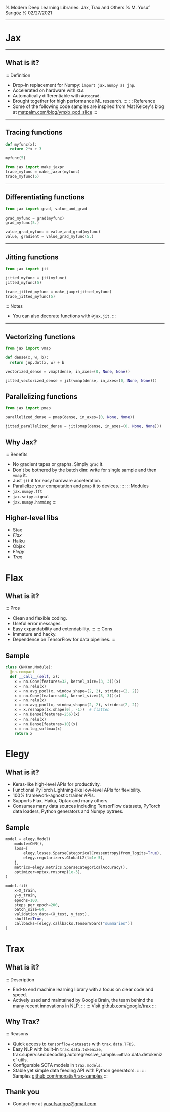 % Modern Deep Learning Libraries: Jax, Trax and Others
% M. Yusuf Sarıgöz
% 02/27/2021

---

# Jax

---

## What is it?
::: Definition
* Drop-in replacement for Numpy: `import jax.numpy as jnp`.
* Accelerated on hardware with `XLA`.
* Automatically differentiable with `Autograd`.
* Brought together for high performance ML research.
:::
::: Reference
* Some of the following code samples are inspired from Mat Kelcey's blog at [matpalm.com/blog/ymxb_pod_slice](http://matpalm.com/blog/ymxb_pod_slice/)
:::

---

## Tracing functions
```python
def myfunc(x):
  return 2*x + 3

myfunc(5)

from jax import make_jaxpr
trace_myfunc = make_jaxpr(myfunc)
trace_myfunc(5)
```

---

## Differentiating functions
```python
from jax import grad, value_and_grad

grad_myfunc = grad(myfunc)
grad_myfunc(5.)

value_grad_myfunc = value_and_grad(myfunc)
value, gradient = value_grad_myfunc(5.)
```

---

## Jitting functions
```python
from jax import jit

jitted_myfunc = jit(myfunc)
jitted_myfunc(5)

trace_jitted_myfunc = make_jaxpr(jitted_myfunc)
trace_jitted_myfunc(5)
```
::: Notes
* You can also decorate functions with `@jax.jit`.
:::

---

## Vectorizing functions
```python
from jax import vmap

def dense(x, w, b):
  return jnp.dot(x, w) + b

vectorized_dense = vmap(dense, in_axes=(0, None, None))

jitted_vectorized_dense = jit(vmap(dense, in_axes=(0, None, None)))
```

## Parallelizing functions
```python
from jax import pmap

parallelized_dense = pmap(dense, in_axes=(0, None, None))

jitted_parallelized_dense = jit(pmap(dense, in_axes=(0, None, None)))
```

## Why Jax?
::: Benefits
* No gradient tapes or graphs. Simply `grad` it.
* Don't be bothered by the batch dim: write for single sample and then `vmap` it.
* Just `jit` it for easy hardware acceleration.
* Parallelize your computation and `pmap` it to devices.
:::
::: Modules
* `jax.numpy.fft`
* `jax.scipy.signal`
* `jax.numpy.hamming`
:::

## Higher-level libs
* Stax 
* *Flax*
* Haiku
* Objax
* *Elegy*
* *Trax*

# Flax
## What is it?
::: Pros
* Clean and flexible coding.
* Useful error messages.
* Easy expandability and extendability.
:::
::: Cons
* Immature and hacky.
* Dependence on TensorFlow for data pipelines.
:::

## Sample
```python
class CNN(nn.Module):
  @nn.compact
  def __call__(self, x):
    x = nn.Conv(features=32, kernel_size=(3, 3))(x)
    x = nn.relu(x)
    x = nn.avg_pool(x, window_shape=(2, 2), strides=(2, 2))
    x = nn.Conv(features=64, kernel_size=(3, 3))(x)
    x = nn.relu(x)
    x = nn.avg_pool(x, window_shape=(2, 2), strides=(2, 2))
    x = x.reshape((x.shape[0], -1))  # flatten
    x = nn.Dense(features=256)(x)
    x = nn.relu(x)
    x = nn.Dense(features=10)(x)
    x = nn.log_softmax(x)
    return x
```

# Elegy
## What is it?
* Keras-like high-level APIs for productivity.
* Functional PyTorch Lightning-like low-level APIs for flexibility.
* 100% framework-agnostic trainer APIs.
* Supports Flax, Haiku, Optax and many others.
* Consumes many data sources including TensorFlow datasets, PyTorch data loaders, Python generators and Numpy pytrees.

## Sample
```python
model = elegy.Model(
    module=CNN(),
    loss=[
        elegy.losses.SparseCategoricalCrossentropy(from_logits=True),
        elegy.regularizers.GlobalL2(l=1e-5),
    ],
    metrics=elegy.metrics.SparseCategoricalAccuracy(),
    optimizer=optax.rmsprop(1e-3),
)

model.fit(
    x=X_train,
    y=y_train,
    epochs=100,
    steps_per_epoch=200,
    batch_size=64,
    validation_data=(X_test, y_test),
    shuffle=True,
    callbacks=[elegy.callbacks.TensorBoard("summaries")]
)
```

# Trax
## What is it?
::: Description
* End-to end machine learning library with a focus on clear code and speed.
* Actively used and maintained by Google Brain, the team behind the many recent innovations in NLP.
:::
::: Visit
[github.com/google/trax](https://github.com/google/trax)
:::

## Why Trax?
::: Reasons
* Quick access to `tensorflow-datasets` with `trax.data.TFDS`.
* Easy NLP with built-in `trax.data.tokenize`, trax.supervised.decoding.autoregressive_sample` and `trax.data.detokenize` utils.
* Configurable SOTA models in `trax.models`.
* Stable yet simple data feeding API with Python generators.
:::
::: Samples
[github.com/monatis/trax-samples](https://github.com/monatis/trax-samples)
:::



## Thank you
* Contact me at [yusufsarigoz@gmail.com](mailto:yusufsarigoz@gmail.com)